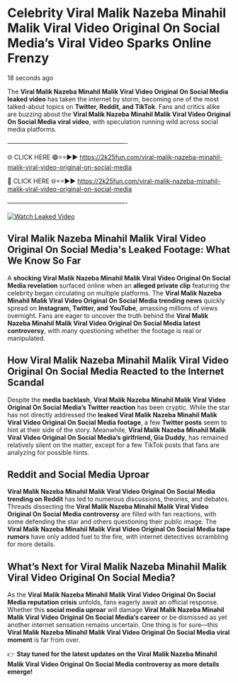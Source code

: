 # Celebrity Viral Malik Nazeba Minahil Malik Viral Video Original On Social Media’s Viral Video Sparks Online Frenzy

18 seconds ago

The **Viral Malik Nazeba Minahil Malik Viral Video Original On Social Media leaked video** has taken the internet by storm, becoming one of the most talked-about topics on **Twitter, Reddit, and TikTok**. Fans and critics alike are buzzing about the **Viral Malik Nazeba Minahil Malik Viral Video Original On Social Media viral video**, with speculation running wild across social media platforms.

———————————————————-

🌐 CLICK HERE 🟢==►► https://2k25fun.com/viral-malik-nazeba-minahil-malik-viral-video-original-on-social-media

🔴 CLICK HERE 🌐==►► https://2k25fun.com/viral-malik-nazeba-minahil-malik-viral-video-original-on-social-media

———————————————————-

[![Watch Leaked Video](https://miro.medium.com/v2/resize:fit:828/format:webp/1*cilzJN44JGOrTw9NJCrNHA.gif "Watch Leaked Video")](https://2k25fun.com/viral-malik-nazeba-minahil-malik-viral-video-original-on-social-media)

## **Viral Malik Nazeba Minahil Malik Viral Video Original On Social Media's Leaked Footage: What We Know So Far**  
A **shocking Viral Malik Nazeba Minahil Malik Viral Video Original On Social Media revelation** surfaced online when an **alleged private clip** featuring the celebrity began circulating on multiple platforms. The **Viral Malik Nazeba Minahil Malik Viral Video Original On Social Media trending news** quickly spread on **Instagram, Twitter, and YouTube**, amassing millions of views overnight. Fans are eager to uncover the truth behind the **Viral Malik Nazeba Minahil Malik Viral Video Original On Social Media latest controversy**, with many questioning whether the footage is real or manipulated.  

## **How Viral Malik Nazeba Minahil Malik Viral Video Original On Social Media Reacted to the Internet Scandal**  
Despite the **media backlash**, **Viral Malik Nazeba Minahil Malik Viral Video Original On Social Media’s Twitter reaction** has been cryptic. While the star has not directly addressed the **leaked Viral Malik Nazeba Minahil Malik Viral Video Original On Social Media footage**, a few **Twitter posts** seem to hint at their side of the story. Meanwhile, **Viral Malik Nazeba Minahil Malik Viral Video Original On Social Media’s girlfriend, Gia Duddy**, has remained relatively silent on the matter, except for a few TikTok posts that fans are analyzing for possible hints.  

## **Reddit and Social Media Uproar**  
**Viral Malik Nazeba Minahil Malik Viral Video Original On Social Media trending on Reddit** has led to numerous discussions, theories, and debates. Threads dissecting the **Viral Malik Nazeba Minahil Malik Viral Video Original On Social Media controversy** are filled with fan reactions, with some defending the star and others questioning their public image. The **Viral Malik Nazeba Minahil Malik Viral Video Original On Social Media tape rumors** have only added fuel to the fire, with internet detectives scrambling for more details.  

## **What’s Next for Viral Malik Nazeba Minahil Malik Viral Video Original On Social Media?**  
As the **Viral Malik Nazeba Minahil Malik Viral Video Original On Social Media reputation crisis** unfolds, fans eagerly await an official response. Whether this **social media uproar** will damage **Viral Malik Nazeba Minahil Malik Viral Video Original On Social Media’s career** or be dismissed as yet another internet sensation remains uncertain. One thing is for sure—this **Viral Malik Nazeba Minahil Malik Viral Video Original On Social Media viral moment** is far from over.  

👉 **Stay tuned for the latest updates on the Viral Malik Nazeba Minahil Malik Viral Video Original On Social Media controversy as more details emerge!**  